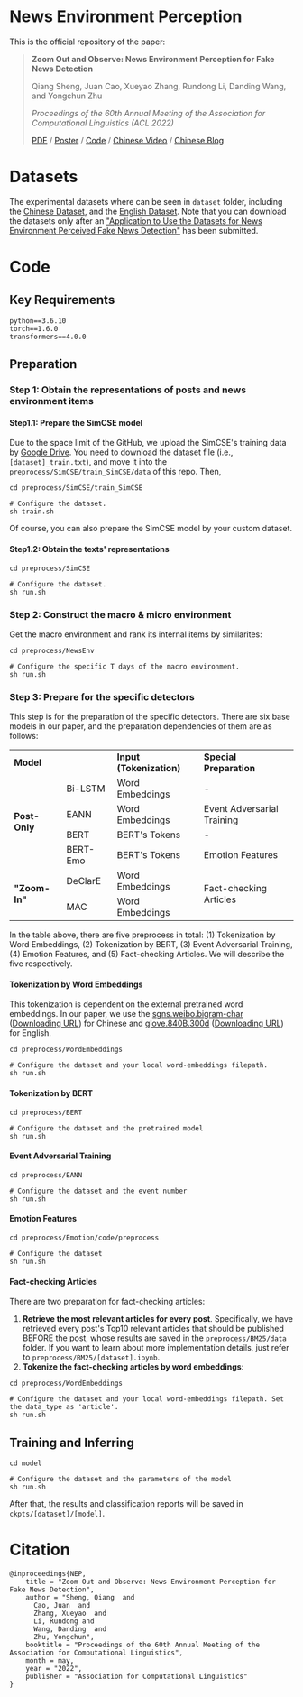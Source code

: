 # News Environment Perception

This is the official repository of the paper:

> **Zoom Out and Observe: News Environment Perception for Fake News Detection**
>
> Qiang Sheng, Juan Cao, Xueyao Zhang, Rundong Li, Danding Wang, and Yongchun Zhu
>
> *Proceedings of the 60th Annual Meeting of the Association for Computational Linguistics (ACL 2022)*
>
> [PDF](https://aclanthology.org/2022.acl-long.311.pdf) / [Poster](https://sheng-qiang.github.io/data/NEP-Poster.pdf) / [Code](https://github.com/ICTMCG/News-Environment-Perception) / [Chinese Video](https://www.bilibili.com/video/BV1MS4y1e7PY) / [Chinese Blog](https://mp.weixin.qq.com/s/aTFeuCYIpSoazeRi52jqew)

# Datasets

The experimental datasets where can be seen in `dataset` folder, including the [Chinese Dataset](https://github.com/ICTMCG/News-Environment-Perception/tree/main/dataset/Chinese), and the [English Dataset](https://github.com/ICTMCG/News-Environment-Perception/tree/main/dataset/English). Note that you can download the datasets only after an ["Application to Use the Datasets for News Environment Perceived Fake News Detection"](https://forms.office.com/r/Tr6FMGQJt0) has been submitted.

# Code

## Key Requirements

```
python==3.6.10
torch==1.6.0
transformers==4.0.0
```

## Preparation

### Step 1: Obtain the representations of posts and news environment items

#### Step1.1: Prepare the SimCSE model

Due to the space limit of the GitHub, we upload the SimCSE's training data by [Google Drive](https://drive.google.com/drive/folders/1J8p6ORqOhlpjl2lWAWq43pgUdG1O0L9T?usp=sharing). You need to download the dataset file (i.e., `[dataset]_train.txt`), and move it into the `preprocess/SimCSE/train_SimCSE/data` of this repo. Then,

```
cd preprocess/SimCSE/train_SimCSE

# Configure the dataset.
sh train.sh
```

Of course, you can also prepare the SimCSE model by your custom dataset. 

#### Step1.2: Obtain the texts' representations

```
cd preprocess/SimCSE

# Configure the dataset.
sh run.sh
```

### Step 2: Construct the macro & micro environment

Get the macro environment and rank its internal items by similarites:

```
cd preprocess/NewsEnv

# Configure the specific T days of the macro environment.
sh run.sh
```

### Step 3: Prepare for the specific detectors

This step is for the preparation of the specific detectors. There are six base models in our paper, and the preparation dependencies of them are as follows: 

<table>
   <tr>
       <td colspan="2"><b>Model</b></td>
       <td><b>Input (Tokenization)</b></td>
       <td><b>Special Preparation</b></td>
   </tr>
   <tr>
       <td rowspan="4"><b>Post-Only</b></td>
       <td>Bi-LSTM</td>
      <td>Word Embeddings</td>
      <td>-</td>
   </tr>
   <tr>
      <td>EANN</td>
      <td>Word Embeddings</td>
      <td>Event Adversarial Training</td>
   </tr>
   <tr>
      <td>BERT</td>
      <td>BERT's Tokens</td>
      <td>-</td>
   </tr>
   <tr>
      <td>BERT-Emo</td>
      <td>BERT's Tokens</td>
      <td>Emotion Features</td>
   </tr>
   <tr>
       <td rowspan="2"><b>"Zoom-In"</b></td>
      <td>DeClarE</td>
      <td>Word Embeddings</td>
      <td rowspan="2">Fact-checking Articles</td>
   </tr>
   <tr>
      <td>MAC</td>
      <td>Word Embeddings</td>
   </tr>
</table>

In the table above, there are five preprocess in total: (1) Tokenization by Word Embeddings, (2) Tokenization by BERT, (3) Event Adversarial Training, (4) Emotion Features, and (5) Fact-checking Articles. We will describe the five respectively.

#### Tokenization by Word Embeddings

This tokenization is dependent on the external pretrained word embeddings. In our paper, we use the [sgns.weibo.bigram-char](<https://github.com/Embedding/Chinese-Word-Vectors>) ([Downloading URL](https://pan.baidu.com/s/1FHl_bQkYucvVk-j2KG4dxA)) for Chinese and [glove.840B.300d](https://github.com/stanfordnlp/GloVe) ([Downloading URL](https://huggingface.co/stanfordnlp/glove/resolve/main/glove.840B.300d.zip)) for English.

```
cd preprocess/WordEmbeddings

# Configure the dataset and your local word-embeddings filepath. 
sh run.sh
```

#### Tokenization by BERT

```
cd preprocess/BERT

# Configure the dataset and the pretrained model
sh run.sh
```

#### Event Adversarial Training

```
cd preprocess/EANN

# Configure the dataset and the event number
sh run.sh
```

#### Emotion Features

```
cd preprocess/Emotion/code/preprocess

# Configure the dataset
sh run.sh
```

#### Fact-checking Articles

There are two preparation for fact-checking articles:

1. **Retrieve the most relevant articles for every post**. Specifically, we have retrieved every post's Top10 relevant articles that should be published BEFORE the post, whose results are saved in the `preprocess/BM25/data` folder. If you want to learn about more implementation details, just refer to `preprocess/BM25/[dataset].ipynb`.
2. **Tokenize the fact-checking articles by word embeddings**:

```
cd preprocess/WordEmbeddings

# Configure the dataset and your local word-embeddings filepath. Set the data_type as 'article'.
sh run.sh
```

## Training and Inferring

```
cd model

# Configure the dataset and the parameters of the model
sh run.sh
```

After that, the results and classification reports will be saved in `ckpts/[dataset]/[model]`.

# Citation

```
@inproceedings{NEP,
    title = "Zoom Out and Observe: News Environment Perception for Fake News Detection",
    author = "Sheng, Qiang  and
      Cao, Juan  and
      Zhang, Xueyao  and
      Li, Rundong and
      Wang, Danding  and
      Zhu, Yongchun",
    booktitle = "Proceedings of the 60th Annual Meeting of the Association for Computational Linguistics",
    month = may,
    year = "2022",
    publisher = "Association for Computational Linguistics"
}
```
